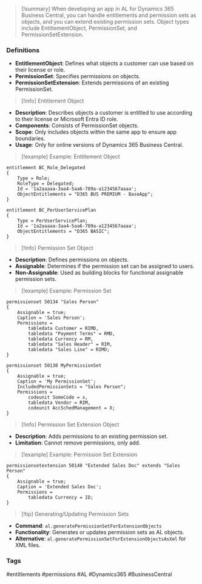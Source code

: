 >[!summary]
When developing an app in AL for Dynamics 365 Business Central, you can handle entitlements and permission sets as objects, and you can extend existing permission sets. Object types include EntitlementObject, PermissionSet, and PermissionSetExtension.

### Definitions
- **EntitlementObject**: Defines what objects a customer can use based on their license or role.
- **PermissionSet**: Specifies permissions on objects.
- **PermissionSetExtension**: Extends permissions of an existing PermissionSet.

>[!info] Entitlement Object
- **Description**: Describes objects a customer is entitled to use according to their license or Microsoft Entra ID role.
- **Components**: Consists of PermissionSet objects.
- **Scope**: Only includes objects within the same app to ensure app boundaries.
- **Usage**: Only for online versions of Dynamics 365 Business Central.

>[!example] Example: Entitlement Object
```al
entitlement BC_Role_Delegated
{
    Type = Role;
    RoleType = Delegated;
    Id = '1a2aaaaa-3aa4-5aa6-789a-a1234567aaaa';
    ObjectEntitlements = "D365 BUS PREMIUM - BaseApp";
}
```
```al
entitlement BC_PerUserServicePlan
{
    Type = PerUserServicePlan;
    Id = '1a2aaaaa-3aa4-5aa6-789a-a1234567aaaa';
    ObjectEntitlements = "D365 BASIC";
}
```

>[!info] Permission Set Object
- **Description**: Defines permissions on objects.
- **Assignable**: Determines if the permission set can be assigned to users.
- **Non-Assignable**: Used as building blocks for functional assignable permission sets.

>[!example] Example: Permission Set
```al
permissionset 50134 "Sales Person"
{
    Assignable = true;
    Caption = 'Sales Person';
    Permissions = 
        tabledata Customer = RIMD,
        tabledata "Payment Terms" = RMD,
        tabledata Currency = RM,
        tabledata "Sales Header" = RIM,
        tabledata "Sales Line" = RIMD;
}
```
```al
permissionset 50130 MyPermissionSet 
{ 
    Assignable = true;
    Caption = 'My PermissionSet';
    IncludedPermissionSets = "Sales Person"; 
    Permissions = 
        codeunit SomeCode = x, 
        tabledata Vendor = RIM,
        codeunit AccSchedManagement = X; 
}
```

>[!info] Permission Set Extension Object
- **Description**: Adds permissions to an existing permission set.
- **Limitation**: Cannot remove permissions, only add.

>[!example] Example: Permission Set Extension
```al
permissionsetextension 50140 "Extended Sales Doc" extends "Sales Person"
{
    Assignable = true;
    Caption = 'Extended Sales Doc';
    Permissions =
        tabledata Currency = ID;
}
```

>[!tip] Generating/Updating Permission Sets
- **Command**: `al.generatePermissionSetForExtensionObjects`
- **Functionality**: Generates or updates permission sets as AL objects.
- **Alternative**: `al.generatePermissionSetForExtensionObjectsAsXml` for XML files.

### Tags
#entitlements #permissions #AL #Dynamics365 #BusinessCentral